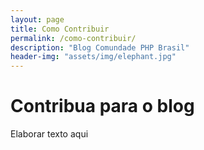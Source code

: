 ```yaml
---
layout: page
title: Como Contribuir
permalink: /como-contribuir/
description: "Blog Comundade PHP Brasil"
header-img: "assets/img/elephant.jpg"
---
```


# Contribua para o blog
Elaborar texto aqui

